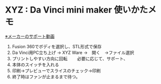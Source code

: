 # XYZ : Da Vinci mini maker 使いかたメモ
[※メーカーのサポート動画](http://support.xyzprinting.com/jp_ja/Help/tutorial/dvminimaker?productName=da%20Vinci%20miniMaker)

1. Fusion 360でボディを選択し、STL形式で保存
2. Da Vinci用PC立ち上げ → XYZ Ware →　開く　→ファイル選択
3. プリントしやすい方向に回転
　　必要に応じて、サポート、
4. 本体のスイッチを入れる
5. 印刷→プレビューでスライスのチェック→印刷
6. 終了時はファンが止まるまで待つ。
